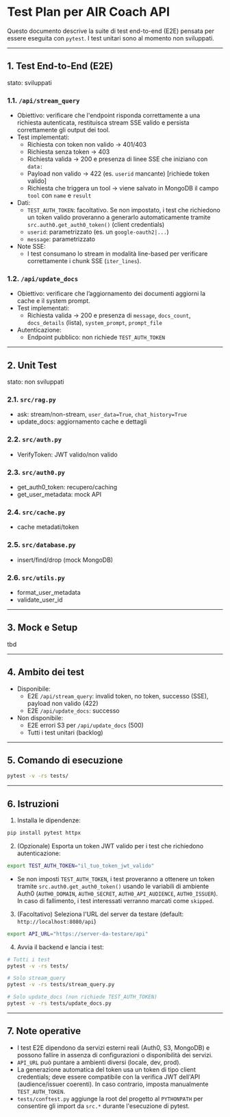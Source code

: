 # Test Plan per AIR Coach API

Questo documento descrive la suite di test end-to-end (E2E) pensata per essere eseguita con `pytest`. I test unitari sono al momento non sviluppati.

---

## 1. Test End-to-End (E2E)
stato: sviluppati

### 1.1. `/api/stream_query`
- Obiettivo: verificare che l'endpoint risponda correttamente a una richiesta autenticata, restituisca stream SSE valido e persista correttamente gli output dei tool.
- Test implementati:
  - Richiesta con token non valido → 401/403
  - Richiesta senza token → 403
  - Richiesta valida → 200 e presenza di linee SSE che iniziano con `data:`
  - Payload non valido → 422 (es. `userid` mancante) [richiede token valido]
  - Richiesta che triggera un tool → viene salvato in MongoDB il campo `tool` con `name` e `result`
- Dati:
  - `TEST_AUTH_TOKEN`: facoltativo. Se non impostato, i test che richiedono un token valido proveranno a generarlo automaticamente tramite `src.auth0.get_auth0_token()` (client credentials)
  - `userid`: parametrizzato (es. un `google-oauth2|...`)
  - `message`: parametrizzato
- Note SSE:
  - I test consumano lo stream in modalità line-based per verificare correttamente i chunk SSE (`iter_lines`).

### 1.2. `/api/update_docs`
- Obiettivo: verificare che l’aggiornamento dei documenti aggiorni la cache e il system prompt.
- Test implementati:
  - Richiesta valida → 200 e presenza di `message`, `docs_count`, `docs_details` (lista), `system_prompt`, `prompt_file`
- Autenticazione:
  - Endpoint pubblico: non richiede `TEST_AUTH_TOKEN`

---

## 2. Unit Test
stato: non sviluppati

### 2.1. `src/rag.py`
- ask: stream/non-stream, `user_data=True`, `chat_history=True`
- update_docs: aggiornamento cache e dettagli

### 2.2. `src/auth.py`
- VerifyToken: JWT valido/non valido

### 2.3. `src/auth0.py`
- get_auth0_token: recupero/caching
- get_user_metadata: mock API

### 2.4. `src/cache.py`
- cache metadati/token

### 2.5. `src/database.py`
- insert/find/drop (mock MongoDB)

### 2.6. `src/utils.py`
- format_user_metadata
- validate_user_id

---

## 3. Mock e Setup
tbd

---

## 4. Ambito dei test
- Disponibile:
  - E2E `/api/stream_query`: invalid token, no token, successo (SSE), payload non valido (422)
  - E2E `/api/update_docs`: successo
- Non disponibile:
  - E2E errori S3 per `/api/update_docs` (500)
  - Tutti i test unitari (backlog)

---

## 5. Comando di esecuzione

```sh
pytest -v -rs tests/
```

---

## 6. Istruzioni

1) Installa le dipendenze:
```sh
pip install pytest httpx
```

2) (Opzionale) Esporta un token JWT valido per i test che richiedono autenticazione:
```sh
export TEST_AUTH_TOKEN="il_tuo_token_jwt_valido"
```
   - Se non imposti `TEST_AUTH_TOKEN`, i test proveranno a ottenere un token tramite `src.auth0.get_auth0_token()` usando le variabili di ambiente Auth0 (`AUTH0_DOMAIN`, `AUTH0_SECRET`, `AUTH0_API_AUDIENCE`, `AUTH0_ISSUER`). In caso di fallimento, i test interessati verranno marcati come `skipped`.

3) (Facoltativo) Seleziona l'URL del server da testare (default: `http://localhost:8080/api`)
```sh
export API_URL="https://server-da-testare/api"
```

4) Avvia il backend e lancia i test:
```sh
# Tutti i test
pytest -v -rs tests/

# Solo stream_query
pytest -v -rs tests/stream_query.py

# Solo update_docs (non richiede TEST_AUTH_TOKEN)
pytest -v -rs tests/update_docs.py
```

---

## 7. Note operative
- I test E2E dipendono da servizi esterni reali (Auth0, S3, MongoDB) e possono fallire in assenza di configurazioni o disponibilità dei servizi.
- `API_URL` può puntare a ambienti diversi (locale, dev, prod).
 - La generazione automatica del token usa un token di tipo client credentials; deve essere compatibile con la verifica JWT dell'API (audience/issuer coerenti). In caso contrario, imposta manualmente `TEST_AUTH_TOKEN`.
 - `tests/conftest.py` aggiunge la root del progetto al `PYTHONPATH` per consentire gli import da `src.*` durante l'esecuzione di pytest.
